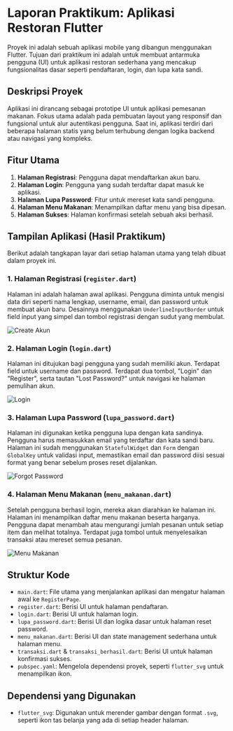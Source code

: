 # Laporan Praktikum: Aplikasi Restoran Flutter

Proyek ini adalah sebuah aplikasi mobile yang dibangun menggunakan Flutter. Tujuan dari praktikum ini adalah untuk membuat antarmuka pengguna (UI) untuk aplikasi restoran sederhana yang mencakup fungsionalitas dasar seperti pendaftaran, login, dan lupa kata sandi.

## Deskripsi Proyek

Aplikasi ini dirancang sebagai prototipe UI untuk aplikasi pemesanan makanan. Fokus utama adalah pada pembuatan layout yang responsif dan fungsional untuk alur autentikasi pengguna. Saat ini, aplikasi terdiri dari beberapa halaman statis yang belum terhubung dengan logika backend atau navigasi yang kompleks.

## Fitur Utama

1.  **Halaman Registrasi**: Pengguna dapat mendaftarkan akun baru.
2.  **Halaman Login**: Pengguna yang sudah terdaftar dapat masuk ke aplikasi.
3.  **Halaman Lupa Password**: Fitur untuk mereset kata sandi pengguna.
4.  **Halaman Menu Makanan**: Menampilkan daftar menu yang bisa dipesan.
5.  **Halaman Sukses**: Halaman konfirmasi setelah sebuah aksi berhasil.

## Tampilan Aplikasi (Hasil Praktikum)

Berikut adalah tangkapan layar dari setiap halaman utama yang telah dibuat dalam proyek ini.

### 1. Halaman Registrasi (`register.dart`)

Halaman ini adalah halaman awal aplikasi. Pengguna diminta untuk mengisi data diri seperti nama lengkap, username, email, dan password untuk membuat akun baru. Desainnya menggunakan `UnderlineInputBorder` untuk field input yang simpel dan tombol registrasi dengan sudut yang membulat.

![Create Akun](assets/praktikum/create%20akun.png)

### 2. Halaman Login (`login.dart`)

Halaman ini ditujukan bagi pengguna yang sudah memiliki akun. Terdapat field untuk username dan password. Terdapat dua tombol, "Login" dan "Register", serta tautan "Lost Password?" untuk navigasi ke halaman pemulihan akun.

![Login](assets/praktikum/login.png)

### 3. Halaman Lupa Password (`lupa_password.dart`)

Halaman ini digunakan ketika pengguna lupa dengan kata sandinya. Pengguna harus memasukkan email yang terdaftar dan kata sandi baru. Halaman ini sudah menggunakan `StatefulWidget` dan `Form` dengan `GlobalKey` untuk validasi input, memastikan email dan password diisi sesuai format yang benar sebelum proses reset dijalankan.

![Forgot Password](assets/praktikum/fotgot%20password.png)

### 4. Halaman Menu Makanan (`menu_makanan.dart`)

Setelah pengguna berhasil login, mereka akan diarahkan ke halaman ini. Halaman ini menampilkan daftar menu makanan beserta harganya. Pengguna dapat menambah atau mengurangi jumlah pesanan untuk setiap item dan melihat totalnya. Terdapat juga tombol untuk menyelesaikan transaksi atau mereset semua pesanan.

![Menu Makanan](assets/praktikum/menu%20makanan.png)

## Struktur Kode

-   `main.dart`: File utama yang menjalankan aplikasi dan mengatur halaman awal ke `RegisterPage`.
-   `register.dart`: Berisi UI untuk halaman pendaftaran.
-   `login.dart`: Berisi UI untuk halaman login.
-   `lupa_password.dart`: Berisi UI dan logika dasar untuk halaman reset password.
-   `menu_makanan.dart`: Berisi UI dan state management sederhana untuk halaman menu.
-   `transaksi.dart` & `transaksi_berhasil.dart`: Berisi UI untuk halaman konfirmasi sukses.
-   `pubspec.yaml`: Mengelola dependensi proyek, seperti `flutter_svg` untuk menampilkan ikon.

## Dependensi yang Digunakan

-   `flutter_svg`: Digunakan untuk merender gambar dengan format `.svg`, seperti ikon tas belanja yang ada di setiap header halaman.
